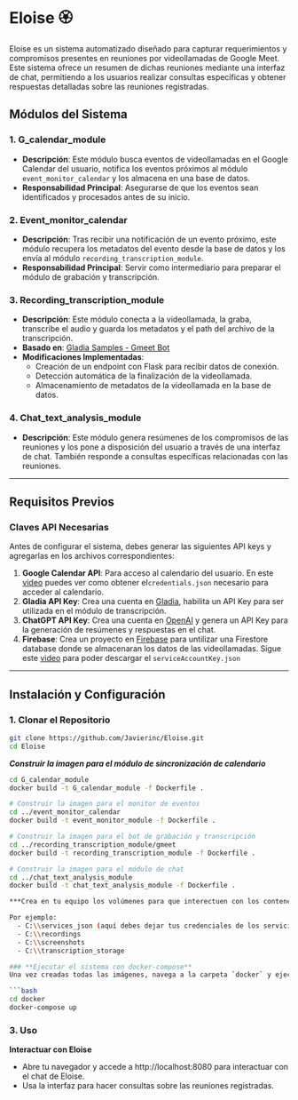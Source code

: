 # Eloise 🏵️

Eloise es un sistema automatizado diseñado para capturar requerimientos y compromisos presentes en reuniones por videollamadas de Google Meet. Este sistema ofrece un resumen de dichas reuniones mediante una interfaz de chat, permitiendo a los usuarios realizar consultas específicas y obtener respuestas detalladas sobre las reuniones registradas.

## Módulos del Sistema

### 1. **G_calendar_module**
- **Descripción**: Este módulo busca eventos de videollamadas en el Google Calendar del usuario, notifica los eventos próximos al módulo `event_monitor_calendar` y los almacena en una base de datos.
- **Responsabilidad Principal**: Asegurarse de que los eventos sean identificados y procesados antes de su inicio.

### 2. **Event_monitor_calendar**
- **Descripción**: Tras recibir una notificación de un evento próximo, este módulo recupera los metadatos del evento desde la base de datos y los envía al módulo `recording_transcription_module`.
- **Responsabilidad Principal**: Servir como intermediario para preparar el módulo de grabación y transcripción.

### 3. **Recording_transcription_module**
- **Descripción**: Este módulo conecta a la videollamada, la graba, transcribe el audio y guarda los metadatos y el path del archivo de la transcripción.
- **Basado en**: [Gladia Samples - Gmeet Bot](https://github.com/gladiaio/gladia-samples/tree/main/integrations-examples/gmeet-bot)
- **Modificaciones Implementadas**:
  - Creación de un endpoint con Flask para recibir datos de conexión.
  - Detección automática de la finalización de la videollamada.
  - Almacenamiento de metadatos de la videollamada en la base de datos.

### 4. **Chat_text_analysis_module**
- **Descripción**: Este módulo genera resúmenes de los compromisos de las reuniones y los pone a disposición del usuario a través de una interfaz de chat. También responde a consultas específicas relacionadas con las reuniones.

---

## Requisitos Previos

### Claves API Necesarias
Antes de configurar el sistema, debes generar las siguientes API keys y agregarlas en los archivos correspondientes:
1. **Google Calendar API**: Para acceso al calendario del usuario. En este [video](https://youtu.be/B2E82UPUnOY?t=285) puedes ver como obtener el`credentials.json` necesario para acceder al calendario.
2. **Gladia API Key**: Crea una cuenta en [Gladia](https://app.gladia.io/auth/signup), habilita un API Key para ser utilizada en el módulo de transcripción.
3. **ChatGPT API Key**: Crea una cuenta en [OpenAI](https://platform.openai.com/docs/overview) y genera un API Key para la generación de resúmenes y respuestas en el chat.
4. **Firebase**: Crea un proyecto en [Firebase](https://firebase.google.com/) para untilizar una Firestore database donde se almacenaran los datos de las videollamadas. Sigue este [video](https://youtu.be/NC_7PhTUxs8?t=348) para poder descargar el `serviceAccountKey.json`

---

## Instalación y Configuración

### 1. **Clonar el Repositorio**
```bash
git clone https://github.com/Javierinc/Eloise.git
cd Eloise
```

***Construir la imagen para el módulo de sincronización de calendario***
```bash
cd G_calendar_module
docker build -t G_calendar_module -f Dockerfile .

# Construir la imagen para el monitor de eventos
cd ../event_monitor_calendar
docker build -t event_monitor_module -f Dockerfile .

# Construir la imagen para el bot de grabación y transcripción
cd ../recording_transcription_module/gmeet
docker build -t recording_transcription_module -f Dockerfile .

# Construir la imagen para el módulo de chat
cd ../chat_text_analysis_module
docker build -t chat_text_analysis_module -f Dockerfile .

***Crea en tu equipo los volúmenes para que interectuen con los contenedores***

Por ejemplo:
  - C:\\services_json (aquí debes dejar tus credenciales de los servicios de Google)
  - C:\\recordings
  - C:\\screenshots
  - C:\\transcription_storage

### **Ejecutar el sistema con docker-compose**
Una vez creadas todas las imágenes, navega a la carpeta `docker` y ejecuta:

```bash
cd docker
docker-compose up
```
### 3. **Uso**

**Interactuar con Eloise**
- Abre tu navegador y accede a http://localhost:8080 para interactuar con el chat de Eloise.
- Usa la interfaz para hacer consultas sobre las reuniones registradas.

